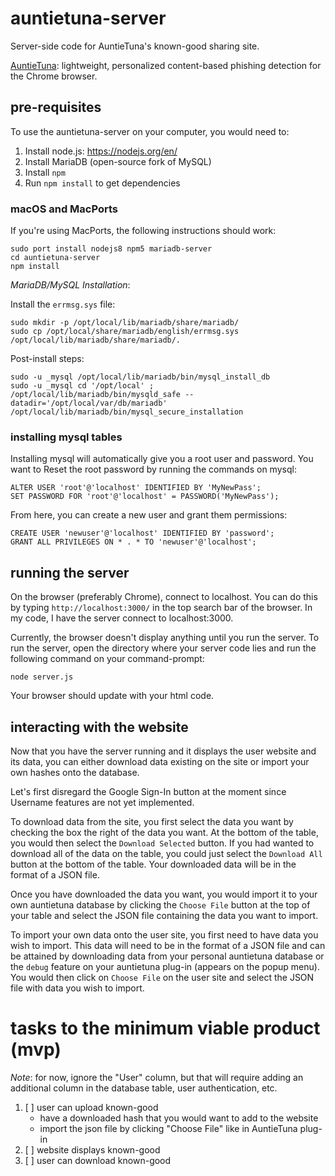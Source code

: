 # auntietuna-server

Server-side code for AuntieTuna's known-good sharing site.

[AuntieTuna](https://github.com/cardi/auntietuna): lightweight,
personalized content-based phishing detection for the Chrome browser.

## pre-requisites
To use the auntietuna-server on your computer, you would need to:

1. Install node.js: https://nodejs.org/en/
2. Install MariaDB (open-source fork of MySQL)
3. Install `npm`
4. Run `npm install` to get dependencies

### macOS and MacPorts

If you're using MacPorts, the following instructions should work:

```
sudo port install nodejs8 npm5 mariadb-server
cd auntietuna-server
npm install
```

*MariaDB/MySQL Installation*:

Install the `errmsg.sys` file:

```
sudo mkdir -p /opt/local/lib/mariadb/share/mariadb/
sudo cp /opt/local/share/mariadb/english/errmsg.sys /opt/local/lib/mariadb/share/mariadb/.
```

Post-install steps:
```
sudo -u _mysql /opt/local/lib/mariadb/bin/mysql_install_db
sudo -u _mysql cd '/opt/local' ; /opt/local/lib/mariadb/bin/mysqld_safe --datadir='/opt/local/var/db/mariadb'
/opt/local/lib/mariadb/bin/mysql_secure_installation
```

### installing mysql tables

Installing mysql will automatically give you a root user and password.
You want to Reset the root password by running the commands on mysql:


```
ALTER USER 'root'@'localhost' IDENTIFIED BY 'MyNewPass';
SET PASSWORD FOR 'root'@'localhost' = PASSWORD('MyNewPass');
```
From here, you can create a new user and grant them permissions:
```
CREATE USER 'newuser'@'localhost' IDENTIFIED BY 'password';
GRANT ALL PRIVILEGES ON * . * TO 'newuser'@'localhost';
```

## running the server
On the browser (preferably Chrome), connect to localhost. You can do this by typing `http://localhost:3000/` in the top search bar of the browser. In my code, I have the server connect to localhost:3000.

Currently, the browser doesn't display anything until you run the server. To run the server, open the directory where your server code lies and run the following command on your command-prompt:
```
node server.js
```
Your browser should update with your html code.

## interacting with the website
Now that you have the server running and it displays the user website and its data, you can either download data existing on the site or import your own hashes onto the database.

Let's first disregard the Google Sign-In button at the moment since Username features are not yet implemented.

To download data from the site, you first select the data you want by checking the box the right of the data you want. At the bottom of the table, you would then select the `Download Selected` button. If you had wanted to download all of the data on the table, you could just select the `Download All` button at the bottom of the table. Your downloaded data will be in the format of a JSON file.

Once you have downloaded the data you want, you would import it to your own auntietuna database by clicking the `Choose File` button at the top of your table and select the JSON file containing the data you want to import.

To import your own data onto the user site, you first need to have data you wish to import. This data will need to be in the format of a JSON file and can be attained by downloading data from your personal auntietuna database or the `debug` feature on your auntietuna plug-in (appears on the popup menu). You would then click on `Choose File` on the user site and select the JSON file with data you wish to import.                                                           

# tasks to the minimum viable product (mvp)

_Note_: for now, ignore the "User" column, but that will require adding
an additional column in the database table, user authentication, etc.

1. [ ] user can upload known-good
   - have a downloaded hash that you would want to add to the website
   - import the json file by clicking "Choose File" like in AuntieTuna plug-in
2. [ ] website displays known-good
3. [ ] user can download known-good
